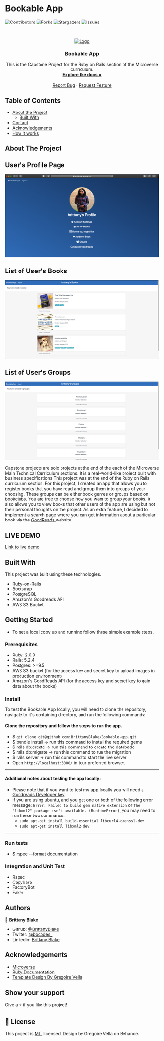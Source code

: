 # Bookable App

<!--
*** Thanks for checking out this README Template. If you have a suggestion that would
*** make this better, please fork the repo and create a pull request or simply open
*** an issue with the tag "enhancement".
*** Thanks again! Now go create something AMAZING! :D
-->

<!-- PROJECT SHIELDS -->
<!--
*** I'm using markdown "reference style" links for readability.
*** Reference links are enclosed in brackets [ ] instead of parentheses ( ).
*** See the bottom of this document for the declaration of the reference variables
*** for contributors-url, forks-url, etc. This is an optional, concise syntax you may use.
*** https://www.markdownguide.org/basic-syntax/#reference-style-links
-->
[![Contributors][contributors-shield]][contributors-url]
[![Forks][forks-shield]][forks-url]
[![Stargazers][stars-shield]][stars-url]
[![Issues][issues-shield]][issues-url]

<!-- PROJECT LOGO -->
<br />
<p align="center">
  <a href="https://github.com/BrittanyBlake/Bookable-app">
    <img src="https://course_report_production.s3.amazonaws.com/rich/rich_files/rich_files/5726/s300/icon-white-on-murple-copy.png" alt="Logo" width="80" height="80">
  </a>

  <h3 align="center">Bookable App</h3>

  <p align="center">
    This is the Capstone Project for the Ruby on Rails section of the Microverse curriculum.
    <br />
    <a href="https://github.com/BrittanyBlake/Bookable-app"><strong>Explore the docs »</strong></a>
    <br />
    <br />
    <a href="https://github.com/BrittanyBlake/Bookable-app/issues">Report Bug</a>
    ·
    <a href="https://github.com/BrittanyBlake/Bookable-app/issues">Request Feature</a>
  </p>
</p>

<!-- TABLE OF CONTENTS -->
## Table of Contents

* [About the Project](#about-the-project)
  * [Built With](#built-with)
* [Contact](#Authors)
* [Acknowledgements](#acknowledgements)
* [How it works](#How-it-works)

<!-- ABOUT THE PROJECT -->
## About The Project
## User's Profile Page
![Screenshot](app/assets/images/profile.png)
## List of User's Books
![Screenshot](app/assets/images/books.png)
## List of User's Groups
![Screenshot](app/assets/images/groups.png)

Capstone projects are solo projects at the end of the each of the Microverse Main Technical Curriculum sections. It is a real-world-like project built with business specifications This project was at the end of the Ruby on Rails curriculum section. For this project, I created an app that allows you to register books that you have read and group them into groups of your choosing. These groups can be either book genres or groups based on bookclubs. You are free to choose how you want to group your books. It also allows you to view books that other users of the app are using but not their personal thoughts on the project. As an extra feature, I decided to implement a search page where you can get information about a particular book via the <a href="https://www.goodreads.com">GoodReads </a>website.



## LIVE DEMO
 [Link to live demo](https://bookable-app.herokuapp.com) 



<!-- BUILD WITH -->
## Built With
This project was built using these technologies.
* Ruby-on-Rails
* Bootstrap
* PostgreSQL
* Amazon's Goodreads API
* AWS S3 Bucket

<!-- ABOUT THE PROJECT -->
## Getting Started
- To get a local copy up and running follow these simple example steps.
### Prerequisites

- Ruby: 2.6.3
- Rails: 5.2.4
- Postgres: >=9.5
- AWS S3 bucket (for the access key and secret key to upload images in production environment)
- Amazon's GoodReads API (for the access key and secret key to gain data about the books)

### Install

To test the Bookable App locally, you will need to clone the repository, navigate to it's containing directory, and run the following commands:

#### Clone the repository and follow the steps to run the app.

- $ `git clone git@github.com:BrittanyBlake/Bookable-app.git`
- $  bundle install    -> run this command to install the required gems
- $  rails db:create   -> run this command to create the databade
- $  rails db:migrate  -> run this command to run the migration
- $  rails server      -> run this command to start the live server
- Open  `http://localhost:3000/` in tour preferred browser.
****
#### Additional notes about testing the app locally:
- Please note that if you want to test my app locally you will need a [Goodreads Developer key](https://www.goodreads.com/api).
- If you are using ubuntu, and you get one or both of the following error message: `Error: Failed to build gem native extension` or `The "libxml2" package isn't available. (RuntimeError)`, you may need to run these two commands:
  * `sudo apt-get install build-essential libcurl4-openssl-dev`
  * `sudo apt-get install libxml2-dev`
****


### Run tests
- $  rspec --format documentation

### Integration and Unit Test
- Rspec
- Capybara
- FactoryBot
- Faker


<!-- CONTACT -->
## Authors

👤 **Brittany Blake**

- Github: [@BrittanyBlake](https://github.com/BrittanyBlake)
- Twitter: [@bbcodes_](https://twitter.com/bbcodes_)
- Linkedin: [Brittany Blake](https://www.linkedin.com/in/brittany-blake-843951109/)

<!-- ACKNOWLEDGEMENTS -->
## Acknowledgements
* [Microverse](https://www.microverse.org/)
* [Ruby Documentation](https://www.ruby-lang.org/en/documentation/)
* [Template Design By Gregoire Vella](https://www.behance.net/gallery/19759151/Snapscan-iOs-design-and-branding?tracking_source=)


## Show your support

Give a ⭐️ if you like this project!

<!-- MARKDOWN LINKS & IMAGES -->
<!-- https://www.markdownguide.org/basic-syntax/#reference-style-links -->
[contributors-shield]: https://img.shields.io/github/contributors/BrittanyBlake/Bookable-app.svg?style=flat-square
[contributors-url]: https://github.com/BrittanyBlake/Bookable-app/graphs/contributors
[forks-shield]: https://img.shields.io/github/forks/BrittanyBlake/Bookable-app.svg?style=flat-square
[forks-url]: https://github.com/BrittanyBlake/Bookable-app/network/members
[stars-shield]: https://img.shields.io/github/stars/BrittanyBlake/Bookable-app.svg?style=flat-square
[stars-url]: https://github.com/BrittanyBlake/Bookable-app/stargazers
[issues-shield]: https://img.shields.io/github/issues/BrittanyBlake/Bookable-app.svg?style=flat-square
[issues-url]: https://github.com/BrittanyBlake/Bookable-app/issues

## 📝 License

This project is [MIT](https://opensource.org/licenses/MIT) licensed. Design by Gregoire Vella on Behance.
